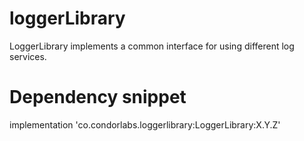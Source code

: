 # loggerLibrary
LoggerLibrary implements a common interface for using different log services.

# Dependency snippet
implementation 'co.condorlabs.loggerlibrary:LoggerLibrary:X.Y.Z'
